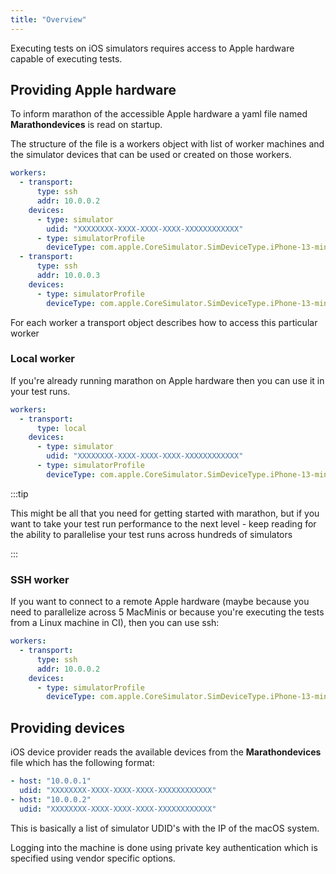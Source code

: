 ```yaml
---
title: "Overview"
---
```


Executing tests on iOS simulators requires access to
Apple hardware capable of executing tests. 

## Providing Apple hardware
To inform marathon of the accessible Apple hardware a yaml file named **Marathondevices**
is read on startup. 

The structure of the file is a workers object with list of worker machines and the simulator devices
that can be used or created on those workers.

```yaml
workers:
  - transport:
      type: ssh
      addr: 10.0.0.2
    devices:
      - type: simulator
        udid: "XXXXXXXX-XXXX-XXXX-XXXX-XXXXXXXXXXXX"
      - type: simulatorProfile
        deviceType: com.apple.CoreSimulator.SimDeviceType.iPhone-13-mini
  - transport:
      type: ssh
      addr: 10.0.0.3  
    devices:
      - type: simulatorProfile
        deviceType: com.apple.CoreSimulator.SimDeviceType.iPhone-13-mini
```

For each worker a transport object describes how to access this particular worker

### Local worker
If you're already running marathon on Apple hardware then you can use it in your test runs.

```yaml
workers:
  - transport:
      type: local
    devices:
      - type: simulator
        udid: "XXXXXXXX-XXXX-XXXX-XXXX-XXXXXXXXXXXX"
      - type: simulatorProfile
        deviceType: com.apple.CoreSimulator.SimDeviceType.iPhone-13-mini
```

:::tip

This might be all that you need for getting started with marathon, but if you want to take
your test run performance to the next level - keep reading for the ability to parallelise your test runs across
hundreds of simulators

:::

### SSH worker
If you want to connect to a remote Apple hardware (maybe because you need to parallelize across 5 MacMinis or 
because you're executing the tests from a Linux machine in CI), then you can use ssh:

```yaml
workers:
  - transport:
      type: ssh
      addr: 10.0.0.2
    devices:
      - type: simulatorProfile
        deviceType: com.apple.CoreSimulator.SimDeviceType.iPhone-13-mini
```

## Providing devices
iOS device provider reads the available devices from the
**Marathondevices** file which has the following format:

```yaml
- host: "10.0.0.1"
  udid: "XXXXXXXX-XXXX-XXXX-XXXX-XXXXXXXXXXXX"
- host: "10.0.0.2"
  udid: "XXXXXXXX-XXXX-XXXX-XXXX-XXXXXXXXXXXX"
```

This is basically a list of simulator UDID's with the IP of the macOS system.

Logging into the machine is done using private key authentication which is
specified using vendor specific options.
